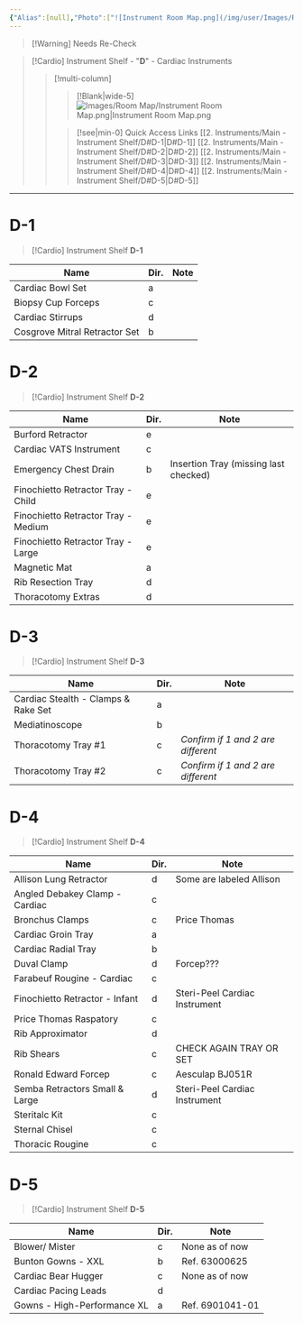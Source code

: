 ```yaml
---
{"Alias":[null],"Photo":["![Instrument Room Map.png](/img/user/Images/Room%20Map/Instrument%20Room%20Map.png)"],"Type":["Instrument Shelf List"],"Specialty":[null],"Category":[null],"Restock":[null],"Reference":[null],"Location":[null],"Compatibility":[null],"Status":[null],"cssclasses":[null],"dg-publish":true,"permalink":"/2-instruments/main-instrument-shelf/d/","dgPassFrontmatter":true}
---
```



>[!Warning] Needs Re-Check

>[!Cardio] Instrument Shelf - "**D**" - Cardiac Instruments
>>[!multi-column]
>>>[!Blank|wide-5]
>>>![Images/Room Map/Instrument Room Map.png|Instrument Room Map.png](/img/user/Images/Room%20Map/Instrument%20Room%20Map.png)
>>
>>>[!see|min-0] Quick Access Links
>>>[[2. Instruments/Main - Instrument Shelf/D#D-1\|D#D-1]]
>>>[[2. Instruments/Main - Instrument Shelf/D#D-2\|D#D-2]]
>>>[[2. Instruments/Main - Instrument Shelf/D#D-3\|D#D-3]]
>>>[[2. Instruments/Main - Instrument Shelf/D#D-4\|D#D-4]]
>>>[[2. Instruments/Main - Instrument Shelf/D#D-5\|D#D-5]]
>

---



# D-1
>[!Cardio] Instrument Shelf **D-1** 
>>
| Name                          | Dir. | Note |
| ----------------------------- | ---- | ---- |
| Cardiac Bowl Set              | a    |      |
| Biopsy Cup Forceps            | c    |      | 
| Cardiac Stirrups              | d    |      |
| Cosgrove Mitral Retractor Set | b    |      |
>>



# D-2
>[!Cardio] Instrument Shelf **D-2** 
>>
| Name                                | Dir. | Note                                  |
| ----------------------------------- | ---- | ------------------------------------- |
| Burford Retractor                   | e    |                                       |
| Cardiac VATS Instrument             | c    |                                       |
| Emergency Chest Drain               | b    | Insertion Tray (missing last checked) |
| Finochietto Retractor Tray - Child  | e    |                                       | 
| Finochietto Retractor Tray - Medium | e    |                                       |
| Finochietto Retractor Tray - Large  | e    |                                       |
| Magnetic Mat                        | a    |                                       |
| Rib Resection Tray                  | d    |                                       |
| Thoracotomy Extras                  | d    |                                       |
>>


# D-3
>[!Cardio] Instrument Shelf **D-3** 
>>
| Name                                | Dir. | Note                               |
| ----------------------------------- | ---- | ---------------------------------- |
| Cardiac Stealth - Clamps & Rake Set | a    |                                    |
| Mediatinoscope                      | b    |                                    |
| Thoracotomy Tray #1                 | c    | *Confirm if 1 and 2 are different* |
| Thoracotomy Tray #2                 | c    | *Confirm if 1 and 2 are different* |
>>

# D-4


>[!Cardio] Instrument Shelf **D-4** 
>>
| Name                           | Dir. | Note                          |
|--------------------------------|------|-------------------------------|
| Allison Lung Retractor         | d    | Some are labeled Allison      |
| Angled Debakey Clamp - Cardiac | c    |                               |
| Bronchus Clamps                | c    | Price Thomas                  |
| Cardiac Groin Tray             | a    |        |
| Cardiac Radial Tray            | b    |        |
| Duval Clamp                    | d    | Forcep???                     |
| Farabeuf Rougine - Cardiac     | c    |       |
| Finochietto Retractor - Infant  | d    | Steri-Peel Cardiac Instrument |
| Price Thomas Raspatory         | c    |        |
| Rib Approximator               | d    |                               |
| Rib Shears                     | c    | CHECK AGAIN TRAY OR SET       |
| Ronald Edward Forcep           | c    | Aesculap BJ051R              |
| Semba Retractors Small & Large | d    | Steri-Peel Cardiac Instrument |
| Steritalc Kit                  | c    |        |
| Sternal Chisel                 | c    |        |
| Thoracic Rougine               | c    |        |
>>

# D-5

>[!Cardio] Instrument Shelf **D-5** 
>>
| Name                        | Dir. | Note            |
| --------------------------- | ---- | --------------- |
| Blower/ Mister              | c    | None as of now  |
| Bunton Gowns - XXL          | b    | Ref. 63000625   |
| Cardiac Bear Hugger         | c    | None as of now  |
| Cardiac Pacing Leads        | d    |                 |
| Gowns - High-Performance XL | a    | Ref. 6901041-01 |
>>

